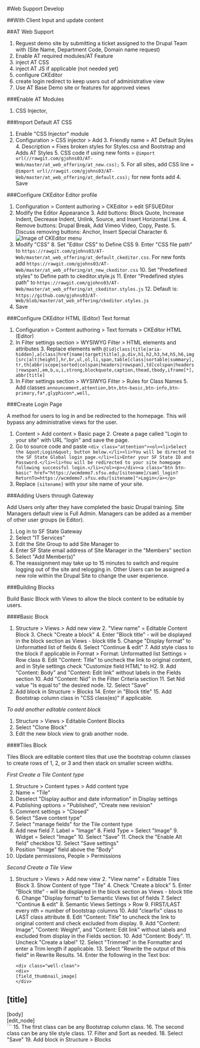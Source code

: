 #Web Support Develop

##With Client
Input and update content

##AT Web Support

1. Reguest demo site by submitting a ticket assigned to the Drupal Team with (Site Name, Department Code, Domain name request)
2. Enable AT required modules/AT Feature
3. inject AT CSS
4. inject AT JS if applicable (not needed yet)
5. configure CKEditor
6. create login redirect to keep users out of administrative view
7. Use AT Base Demo site or features for approved views

###Enable AT Modules
1. CSS Injector, 

###Import Default AT CSS

1. Enable "CSS Injector" module 
2. Configuration > CSS injector > Add
    3. Friendly name = AT Default Styles
    4. Description = Fixes broken styles for Styles.css and Bootstrap and Adds AT Styles
    5. CSS code if using new fonts = ```@import url(//rawgit.com/gjohns03/AT-Web/master/at_web_offering/at_new.css);```
    5. For all sites, add CSS line = ```@import url(//rawgit.com/gjohns03/AT-Web/master/at_web_offering/at_default.css);``` for new fonts add 
    4. Save

###Configure CKEditor Editor profile

1. Configuration > Content authoring > CKEditor > edit SFSUEDitor
2. Modify the Editor Appearance
    3. Add buttons: Block Quote, Increase Indent, Decrease Indent, Unlink, Source, and Insert Horizontal Line.
    4. Remove buttons: Drupal Break, Add Vimeo Video, Copy, Paste.
    5. Discuss removing buttons: Anchor, Insert Special Character
    6. ![Image of CKEditor menu](https://wcmdemo7.sfsu.edu/academic/sites/wcmdemo7.sfsu.edu.academic/files/CKEditor%20Menu.jpg)
7. Modify "CSS" 
    8. Set "Editor CSS" to Define CSS
    9. Enter "CSS file path" to ```https://rawgit.com/gjohns03/AT-Web/master/at_web_offering/at_default_ckeditor.css```.  For new fonts add ```https://rawgit.com/gjohns03/AT-Web/master/at_web_offering/at_new_ckeditor.css```
    10. Set "Predefined styles" to Define path to ckeditor.style.js
    11. Enter "Predefined styles path" to ```https://rawgit.com/gjohns03/AT-Web/master/at_web_offering/at_ckeditor.styles.js```
        12. Default is: ```https://github.com/gjohns03/AT-Web/blob/master/at_web_offering/ckeditor.styles.js```
13. Save

###Configure CKEditor HTML (Editor) Text format

1. Configuration > Content authoring > Text formats > CKEditor HTML (Editor)
2. In Filter settings section > WYSIWYG Filter > HTML elements and attributes
    3. Replace elements with ```@[id|class|title|aria-hidden],a[class|href|name|target|title],p,div,h1,h2,h3,h4,h5,h6,img[src|alt|height],hr,br,ul,ol,li,span,table[class|sortable|summary],tr,th[abbr|scope|sorted|colspan|headers|rowspan],td[colspan|headers|rowspan],em,b,u,i,strong,blockquote,caption,thead,tbody,iframe[*],abbr[title]```
4. In Filter settings section > WYSIWYG Filter > Rules for Class Names
    5. Add classes ```announcement,attention,btn,btn-basic,btn-info,btn-primary,fa*,glyphicon*,well,```
    
###Create Login Page

A method for users to log in and be redirected to the homepage.  This will bypass any administrative views for the user.

1. Content > Add content > Basic page
    2. Create a page called "Login to your site" with URL "login" and save the page.
3. Go to source code and paste ```<div class="attention"><ol><li>Select the &quot;Login&quot; button below.</li><li>You will be directed to the SF State Global login page.</li><li>Enter your SF State ID and Password.</li><li>You will be redirected to your site homepage following successful login.</li></ol><p></div><a class="btn btn-basic" href="https://wcmdemo7.sfsu.edu/[sitename]/saml_login?ReturnTo=https://wcmdemo7.sfsu.edu/[sitename]">Login</a></p>```
4. Replace ```[sitename]``` with your site name of your site.


###Adding Users through Gateway

Add Users only after they have completed the basic Drupal training.  Site Managers default view is Full Admin.  Managers can be added as a member of other user groups (ie Editor).  

1. Log in to SF State Gateway
2. Select "IT Services"
3. Edit the Site Group to add Site Manager to 
4. Enter SF State email address of Site Manager in the "Members" section
5. Select "Add Member(s)"
6. The reassignment may take up to 15 minutes to switch and require logging out of the site and relogging in.
Other Users can be assigned a new role within the Drupal Site to change the user experience.

###Building Blocks

Build Basic Block with Views to allow the block content to be editable by users.

####Basic Block

1. Structure > Views > Add new view
    2. "View name" = Editable Content Block
    3. Check "Create a block"
        4. Enter "Block title" - will be displayed in the block section as Views - block title
        5. Change "Display format" to Unformatted list of fields
        6. Select "Continue & edit"
    7. Add style class to the block if applicable in Format > Format: Unformatted list Settings > Row class
    8. Edit "Content: Title" to uncheck the link to original content, and in Style settings check "Customize field HTML" to H2.
    9. Add "Content: Body" and "Content: Edit link" without labels in the Fields section
    10. Add "Content: Nid" in the Filter Criteria section
        11. Set Nid value "Is equal to" the desired node.
    12. Select "Save"
13. Add block in Structure > Blocks
    14. Enter <none> in "Block title"
    15. Add Bootstrap column class in "CSS class(es)" if applicable.

*To add another editable content block*

1. Structure > Views > Editable Content Blocks
2. Select "Clone Block" 
3. Edit the new block view to grab another node.

####Tiles Block

Tiles Block are editable content tiles that use the bootstrap column classes to create rows of 1, 2, or 3 and then stack on smaller screen widths.

*First Create a Tile Content type*

1. Structure > Content types > Add content type
2. Name = "Tile"
2. Deselect "Display author and date information" in Display settings
2. Publishing options = "Published", "Create new revision"
3. Comment settings > "Closed"
4. Select "Save content type"
5. Select "manage fields" for the Tile content type
6. Add new field
    7. Label = "Image"
    8. Field Type = Select "Image"
    9. Widget = Select "Image"
    10. Select "Save"
    11. Check the "Enable Alt field" checkbox
    12. Select "Save settings"
11. Position "Image" field above the "Body"
12. Update permissions, People > Permissions

*Second Create a Tile View*

1. Structure > Views > Add new view
    2. "View name" = Editable Tiles Block
    3. Show Content of type "Tile"
    4. Check "Create a block"
        5. Enter "Block title" - will be displayed in the block section as Views - block title
        6. Change "Display format" to Semantic Views list of fields
        7. Select "Continue & edit"
    8. Semantic Views Settings > Row
        9. FIRST/LAST every nth = number of bootstrap columns
        10. Add "clearfix" class to LAST class attribute
    8. Edit "Content: Title" to uncheck the link to original content and check excluded from display.
    9. Add "Content: Image", "Content: Weight", and "Content: Edit link" without labels and excluded from display in the Fields section.
    10. Add "Content: Body".
        11. Uncheck "Create a label"
        12. Select "Trimmed" in the Formatter and enter a Trim length if applicable.
        13. Select "Rewrite the output of this field" in Rewrite Results.
            14. Enter the following in the Text box:
    ```<div class="col-md-6">
    <div class="well-clean">
    <div>
    [field_thumbnail_image]
    </div>
<h2>[title]</h2>
<div>[body]</div>
<div>[edit_node]</div>
</div>
</div>```
            15. The first class can be any Bootstrap column class.
            16. The second class can be any tile style class.
    17. Filter and Sort as needed.
    18. Select "Save"
19. Add block in Structure > Blocks
  
